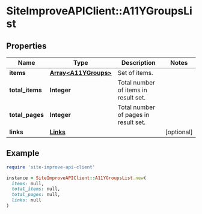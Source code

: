 # SiteImproveAPIClient::A11YGroupsList

## Properties

| Name | Type | Description | Notes |
| ---- | ---- | ----------- | ----- |
| **items** | [**Array&lt;A11YGroups&gt;**](A11YGroups.md) | Set of items. |  |
| **total_items** | **Integer** | Total number of items in result set. |  |
| **total_pages** | **Integer** | Total number of pages in result set. |  |
| **links** | [**Links**](Links.md) |  | [optional] |

## Example

```ruby
require 'site-improve-api-client'

instance = SiteImproveAPIClient::A11YGroupsList.new(
  items: null,
  total_items: null,
  total_pages: null,
  links: null
)
```

